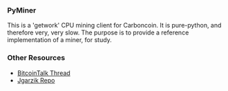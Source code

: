 ### PyMiner ###

This is a 'getwork' CPU mining client for Carboncoin. It is pure-python, and therefore very, very slow.  The purpose is to provide a reference implementation of a miner, for study.

### Other Resources ###

- [BitcoinTalk Thread](https://bitcointalk.org/index.php?topic=3546.0)
- [Jgarzik Repo](https://github.com/jgarzik/pyminer)